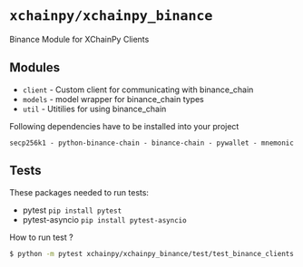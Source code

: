 # `xchainpy/xchainpy_binance`

Binance Module for XChainPy Clients

## Modules

- `client` - Custom client for communicating with binance_chain
- `models` - model wrapper for binance_chain types
- `util` - Utitilies for using binance_chain

Following dependencies have to be installed into your project

```
secp256k1 - python-binance-chain - binance-chain - pywallet - mnemonic
```


## Tests

These packages needed to run tests:

- pytest `pip install pytest`
- pytest-asyncio `pip install pytest-asyncio`

How to run test ?

```bash
$ python -m pytest xchainpy/xchainpy_binance/test/test_binance_clients.py
```

